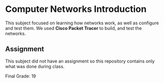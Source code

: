 # Computer Networks Introduction

This subject focused on learning how networks work, as well as configure and test them. We used **Cisco Packet Tracer** to build, and test the networks.

## Assignment

This subject did not have an assignment so this repository contains only what was done during class.

Final Grade: 19
